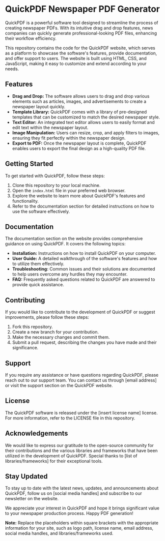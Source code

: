 # QuickPDF Newspaper PDF Generator

QuickPDF is a powerful software tool designed to streamline the process of creating newspaper PDFs.
With its intuitive drag and drop features, news companies can quickly generate professional-looking
PDF files, enhancing their workflow efficiency.

This repository contains the code for the QuickPDF website, which serves as a platform to showcase
the software's features, provide documentation, and offer support to users. The website is built
using HTML, CSS, and JavaScript, making it easy to customize and extend according to your needs.

## Features

- **Drag and Drop:** The software allows users to drag and drop various elements such as articles,
  images, and advertisements to create a newspaper layout quickly.
- **Template Library:** QuickPDF comes with a library of pre-designed templates that can be
  customized to match the desired newspaper style.
- **Text Editor:** An integrated text editor allows users to easily format and edit text within the
  newspaper layout.
- **Image Manipulation:** Users can resize, crop, and apply filters to images, ensuring they fit
  perfectly within the newspaper design.
- **Export to PDF:** Once the newspaper layout is complete, QuickPDF enables users to export the
  final design as a high-quality PDF file.

## Getting Started

To get started with QuickPDF, follow these steps:

1. Clone this repository to your local machine.
2. Open the `index.html` file in your preferred web browser.
3. Explore the website to learn more about QuickPDF's features and functionality.
4. Refer to the documentation section for detailed instructions on how to use the software
   effectively.

## Documentation

The documentation section on the website provides comprehensive guidance on using QuickPDF. It
covers the following topics:

- **Installation:** Instructions on how to install QuickPDF on your computer.
- **User Guide:** A detailed walkthrough of the software's features and how to utilize them
  effectively.
- **Troubleshooting:** Common issues and their solutions are documented to help users overcome any
  hurdles they may encounter.
- **FAQ:** Frequently asked questions related to QuickPDF are answered to provide quick assistance.

## Contributing

If you would like to contribute to the development of QuickPDF or suggest improvements, please
follow these steps:

1. Fork this repository.
2. Create a new branch for your contribution.
3. Make the necessary changes and commit them.
4. Submit a pull request, describing the changes you have made and their significance.

## Support

If you require any assistance or have questions regarding QuickPDF, please reach out to our support
team. You can contact us through [email address] or visit the support section on the QuickPDF
website.

## License

The QuickPDF software is released under the [insert license name] license. For more information,
refer to the LICENSE file in this repository.

## Acknowledgements

We would like to express our gratitude to the open-source community for their contributions and the
various libraries and frameworks that have been utilized in the development of QuickPDF. Special
thanks to [list of libraries/frameworks] for their exceptional tools.

## Stay Updated

To stay up to date with the latest news, updates, and announcements about QuickPDF, follow us on
[social media handles] and subscribe to our newsletter on the website.

We appreciate your interest in QuickPDF and hope it brings significant value to your newspaper
production process. Happy PDF generation!

**Note:** Replace the placeholders within square brackets with the appropriate information for your
site, such as logo path, license name, email address, social media handles, and libraries/frameworks
used.
